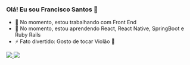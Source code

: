 ### Olá! Eu sou Francisco Santos  👋

- 🔭 No momento, estou trabalhando com Front End
- 🌱 No momento, estou aprendendo React, React Native, SpringBoot e Ruby Rails
- ⚡ Fato divertido: Gosto de tocar Violão 🎸

<div>
  <a href="https://github.com/FranciscoMalstim">
 <img altura="180em" src="https://github-readme-stats.vercel.app/api?username=franciscomalstim&show_icons=true&theme=dark&include_all_commits=true&count_private=true"/>
 <img altura="180em" src="https://github-readme-stats.vercel.app/api/top-langs/?username=franciscomalstim&layout=compact&langs_count=16&theme=dark"/>
</div>
